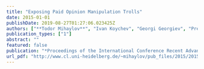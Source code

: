 ```yaml
---
title: "Exposing Paid Opinion Manipulation Trolls"
date: 2015-01-01
publishDate: 2019-08-27T01:27:06.023425Z
authors: ["**Todor Mihaylov**", "Ivan Koychev", "Georgi Georgiev", "Preslav Nakov"]
publication_types: ["1"]
abstract: ""
featured: false
publication: "*Proceedings of the International Conference Recent Advances in Natural Language Processing*"
url_pdf: "http://www.cl.uni-heidelberg.de/~mihaylov/pub_files/2015/2015-mihaylov-EtAl-2015-RANLP2015-paidtrolls.pdf"
---
```


